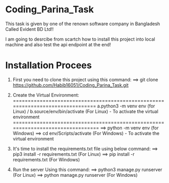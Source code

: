 # Coding_Parina_Task
This task is given by one of the renown software company in Bangladesh Called Evident BD Ltd!!

I am going to desrcibe from scartch how to install this project into local machine and also test the api endpoint at the end!

# Installation Procees

1. First you need to clone this project using this command:
==> git clone https://github.com/Habib16051/Coding_Parina_Task.git

 
 2. Create the Virtual Environment:
   ===============================================================================
   a.python3 -m venv env (for Linux) /
   b.source/env/bin/activate (For Linux) - To activate the virtual environment
   ================================================================================
   ==> python -m venv env (for Windows)
   ==> cd env/Scripts/activate (For Windows) - To activate the virtual environment

4. It's time to install the requirements.txt file using below command:
   ==> pip3 install -r requirements.txt (For Linux)
   ==> pip install -r requirements.txt (For Windows)

5. Run the server Using this command:
   ==> python3 manage.py runserver (For Linux)
   ==> python manage.py runserver (For Windows)



